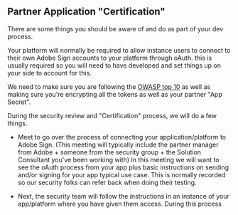 ## Partner Application "Certification" 

There are some things you should be aware of and do as part of your dev process.

Your platform will normally be required to allow instance users to connect to their own Adobe Sign accounts to your platform through oAuth.  this is usually required so you will need to have developed and set things up on your side to account for this.

We need to make sure you are following the [OWASP top 10](https://www.owasp.org/index.php/Category:OWASP_Top_Ten_Project) as well as making sure you're encrypting all the tokens as well as your partner "App Secret". 

During the security review and "Certification" process, we will do a few things.

*  Meet to go over the process of connecting your application/platform to Adobe Sign. (This meeting will typically include the partner manager from Adobe + someone from the security group + the Solution Consultant you've been working with) In this meeting we will want to see the oAuth process from your app plus basic instructions on sending and/or signing for your app typical use case.  This is normally recorded so our security folks can refer back when doing their testing.

*  Next, the security team will follow the instructions in an instance of your app/platform where you have given them access.  During this process
